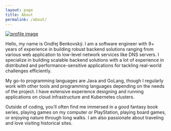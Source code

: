 ```yaml
---
layout: page
title: About
permalink: /about/
---
```



<div class="about-container">

<div class="about-profile-img">
<a href="{{ site.baseurl }}/assets/images/profile.jpeg" target="_blank">
<img src="{{ site.baseurl }}/assets/images/profile.jpeg" alt="profile image">
</a>
</div>

<div class="about-text"> 
<p>
Hello, my name is Ondřej Benkovský. I am a software engineer with 9+ years of experience in building robust
backend solutions ranging from various web application to low-level network services like DNS servers.
I specialize in building scalable backend solutions with a lot of experience in distributed and 
performance-sensitive applications for tackling real-world challenges efficiently.
</p>

<p>
My go-to programming languages are Java and GoLang, though I regularly work with other tools and programming languages
depending on the needs of the project. I have extensive experience designing and running applications on cloud
infrastructure and Kubernetes clusters.
</p>

<p>
Outside of coding, you’ll often find me immersed in a good fantasy book series, playing games on my computer or PlayStation,
playing board games, or enjoying nature through long walks. I am also passionate about traveling and love visiting historical sites.
</p>
</div>

</div>

